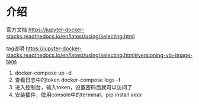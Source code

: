 # 介绍

官方文档 https://jupyter-docker-stacks.readthedocs.io/en/latest/using/selecting.html

tag说明 https://jupyter-docker-stacks.readthedocs.io/en/latest/using/selecting.html#versioning-via-image-tags


1. docker-compose up -d
2. 查看日志中的token docker-compose logs -f
3. 进入控制台，输入token，设置密码后就可以访问了
4. 安装插件，使用console中的terminal，pip install xxxx
